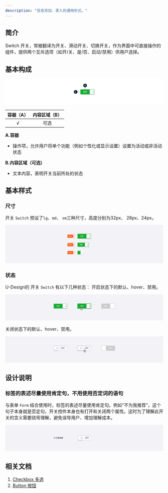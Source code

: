 ```yaml
---
description: "信息添加、录入的通用形式。"
---
```


## 简介

Switch 开关，常被翻译为开关、滑动开关、切换开关，作为界面中可直接操作的组件，提供两个互斥选项（如开/关、是/否、启动/禁用）供用户选择。



## 基本构成

![](../../../images/Switch/forms_01.png)

| 容器（A） | 内容区域（B） |
| :-------: | :-------: |
|     √     |    可选   |

**A.容器**

- 操作项，允许用户将单个功能（例如个性化或显示设置）设置为活动或非活动状态

**B.内容区域（可选）**

- 文本内容，表明开关当前所处的状态




## 基本样式


### 尺寸
开关 `Switch` 预设了`lg`、`md`、 `sm`三种尺寸，高度分别为32px、 28px、24px。

![](../../../images/Switch/styles_01.png)


### 状态
U-Design的 开关 `Switch` 有以下几种状态：
开启状态下的默认、hover、禁用。

![](../../../images/Switch/states_01.png)

关闭状态下的默认、hover、禁用。

![](../../../images/Switch/states_02.png)




## 设计说明



### 标签的表述尽量使用肯定句，不用使用否定词的语句

与表单 `Form` 结合使用时，标签的表述尽量使用肯定句。例如“不为我推荐”，这个句子本身就是否定句，开关控件本身也有打开和关闭两个属性。这时为了理解此开关的含义需要绕弯理解，避免误导用户、增加理解成本。

![](../../../images/Switch/descriptions_01.png)





<!--

## 主题

| 内容 | 值           | 默认值  |
| :--- | :----------- | :------ |
| icon | icon/nothing | nothing |
| icon | icon/nothing | nothing |

-->


## 相关文档

1. [Checkbox 多选](/component/Checkbox/)
2. [Button 按钮](/component/Button/)
